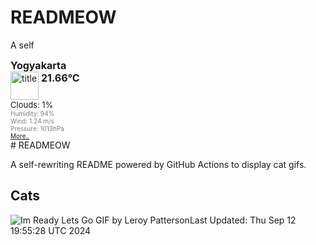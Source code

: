 # READMEOW

A self
<!DOCTYPE html>
<html lang="en">
<head>
  <meta charset="utf-8">
  <meta name="keywords" content="weather, world, openweathermap, weather, layer" />
  <meta name="description" content="A layer with current weather conditions in cities for world wide" />
  <meta name="domain" content="openweathermap.org" />
  <meta http-equiv="pragma" content="no-cache" />
  <meta http-equiv="Expires" content="-1" />
</head>
<body>
  <div style="font-size: medium; font-weight: bold; margin-bottom: 0px;">Yogyakarta</div>
  <div style="float: left; width: 130px;">
    <div style="display: block; clear: left;">
      <div style="float: left;" title="Titel">
        <img height="45" width="45" style="border: medium none; width: 45px; height: 45px; background: url(&quot;http://openweathermap.org/img/w/01n.png&quot;) repeat scroll 0% 0% transparent;" alt="title" src="http://openweathermap.org/images/transparent.png"/>
      </div>
      <div style="float: left;">
        <div style="display: block; clear: left; font-size: medium; font-weight: bold; padding: 0pt 3pt;" title="Current Temperature">21.66°C</div>
        <div style="display: block; width: 85px; overflow: visible;"></div>
      </div>
    </div>
    <div style="display: block; clear: left; font-size: small;">Clouds: 1%</div>
    <div style="display: block; clear: left; color: gray; font-size: x-small;" >Humidity: 94%</div>
    <div style="display: block; clear: left; color: gray; font-size: x-small;" >Wind: 1.24 m/s</div>
    <div style="display: block; clear: left; color: gray; font-size: x-small;" >Pressure: 1013hPa</div>
  </div>
  <div style="display: block; clear: left; color: gray; font-size: x-small;">
    <a href="http://openweathermap.org/city/1621177?utm_source=openweathermap&utm_medium=widget&utm_campaign=html_old" target="_blank">More..</a>
  </div>
  
</body>
</html>
# READMEOW

A self-rewriting README powered by GitHub Actions to display cat gifs.

## Cats

![Im Ready Lets Go GIF by Leroy Patterson](https://media3.giphy.com/media/CjmvTCZf2U3p09Cn0h/200.gif?cid=9acd02daxdlstcwdlxhnk5zescpaeydwmp02mlmmogl5xvd0&ep=v1_gifs_search&rid=200.gif&ct=g)Last Updated: Thu Sep 12 19:55:28 UTC 2024
